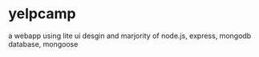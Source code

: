 # yelpcamp

a webapp using lite ui desgin and marjority of node.js, express, mongodb database, mongoose
